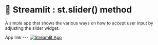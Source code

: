 # 🎈 Streamlit : st.slider() method
A simple app that shows the various ways on how to accept user input by adjusting the slider widget.


App link --- [![Streamlit App](https://static.streamlit.io/badges/streamlit_badge_black_white.svg)](https://share.streamlit.io/shruagarwal/st.slider-demo/main)
